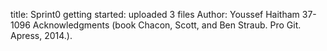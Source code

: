 title: Sprint0
getting started: uploaded 3 files
Author: Youssef Haitham 37-1096
Acknowledgments (book Chacon, Scott, and Ben Straub. Pro Git. Apress,
2014.).